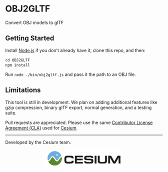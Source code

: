 # OBJ2GLTF

Convert OBJ models to glTF

## Getting Started

Install [Node.js](https://nodejs.org/en/) if you don't already have it, clone this repo, and then:
```
cd OBJ2GLTF
npm install
```
Run `node ./bin/obj2gltf.js` and pass it the path to an OBJ file.

## Limitations

This tool is still in development. We plan on adding additional features like gzip compression, binary glTF export, normal generation, and a testing suite.

Pull requests are appreciated.  Please use the same [Contributor License Agreement (CLA)](https://github.com/AnalyticalGraphicsInc/cesium/blob/master/CONTRIBUTING.md) used for [Cesium](http://cesiumjs.org/).

---

Developed by the Cesium team.
<p align="center">
<a href="http://cesiumjs.org/"><img src="doc/cesium.png" /></a>
</p>
